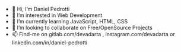 - 👋 Hi, I’m Daniel Pedrotti
- 👀 I’m interested in Web Development
- 🌱 I’m currently learning JavaScript, HTML, CSS
- 💞️ I’m looking to collaborate on Free/OpenSource Projects
- 📫 Find-me on gitlab.com/devadarta , instagram.com/devadarta or linkedin.com/in/daniel-pedrotti

<!---
devadarta/devadarta is a ✨ special ✨ repository because its `README.md` (this file) appears on your GitHub profile.
You can click the Preview link to take a look at your changes.
--->
